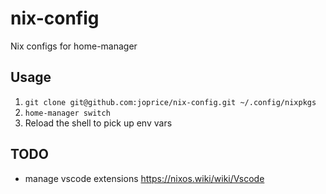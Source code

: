 # nix-config

Nix configs for home-manager

## Usage

1. `git clone git@github.com:joprice/nix-config.git ~/.config/nixpkgs`
1. `home-manager switch`
1. Reload the shell to pick up env vars

## TODO

* manage vscode extensions https://nixos.wiki/wiki/Vscode

